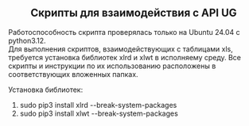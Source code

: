 <h2 align="center">Скрипты для взаимодействия с API UG</h2>

Работоспособность скрипта проверялась только на Ubuntu 24.04 с python3.12.<br>
Для выполнения скриптов, взаимодействующих с таблицами xls, требуется установка библиотек xlrd и xlwt в исполняему среду.
Все скрипты и инструкции по их использованию расположены в соответствующих вложенных папках.

Установка библиотек:
1. sudo pip3 install xlrd --break-system-packages
2. sudo pip3 install xlwt --break-system-packages
